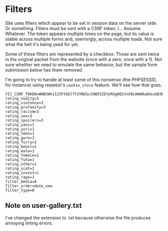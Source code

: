 # Filters

Site uses filters which appear to be set in session data on the server side. Or something. Filters must be sent with a CSRF token, I... Assume. Whatever. The token appears multiple times on the page, but its value is stable across multiple forms and, seemingly, across multiple loads. Not sure what the hell it's being used for yet.

Some of these filters are represented by a checkbox. Those are sent twice in the original packet from the website (once with a zero, once with a 1). Not sure whether we need to emulate the same behavior, but the sample form submission below has them removed.

I'm going to try to handle at least some of this nonsense (the PHPSESSID, for instance) using reqwest's `cookie_store` feature. We'll see how that goes.

```
YII_CSRF_TOKEN=WHBSWk11Z3FtbElfY2VNU1c3dW55ZEVyRXg0QVJnX0LHmW8uAUsxbEdHK6_wY5fDUJKhMinITx1RzEIEJXEXTQ%3D%3D
rating_nudity=3
rating_violence=3
rating_profanity=3
rating_racism=3
rating_sex=3
rating_spoilers=3
rating_yaoi=1
rating_yuri=1
rating_teen=1
rating_guro=1
rating_furry=1
rating_beast=1
rating_male=1
rating_female=1
rating_futa=1
rating_other=1
rating_scat=1
rating_incest=1
rating_rape=1
filter_media=A
filter_order=date_new
filter_type=0
```

## Note on user-gallery.txt

I've changed the extension to .txt because otherwise the file produces annoying linting errors.
